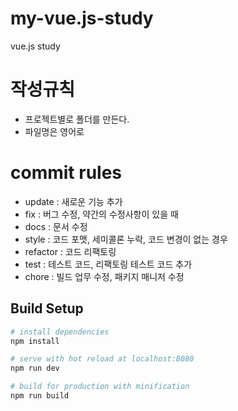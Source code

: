 # my-vue.js-study
vue.js study

# 작성규칙
- 프로젝트별로 폴더를 만든다.
- 파일명은 영어로

# commit rules
- update : 새로운 기능 추가
- fix : 버그 수정, 약간의 수정사항이 있을 때
- docs : 문서 수정
- style : 코드 포맷, 세미콜론 누락, 코드 변경이 없는 경우
- refactor : 코드 리팩토링
- test : 테스트 코드, 리팩토링 테스트 코드 추가
- chore : 빌드 업무 수정, 패키지 매니저 수정


## Build Setup

``` bash
# install dependencies
npm install

# serve with hot reload at localhost:8080
npm run dev

# build for production with minification
npm run build
```